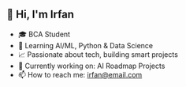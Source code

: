## 👋 Hi, I'm Irfan
- 🎓 BCA Student
- 🤖 Learning AI/ML, Python & Data Science
- 📈 Passionate about tech, building smart projects
- 🌱 Currently working on: AI Roadmap Projects
- 📫 How to reach me: irfan@email.com

